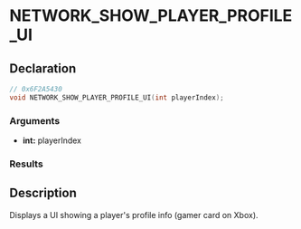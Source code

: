 # NETWORK_SHOW_PLAYER_PROFILE_UI

## Declaration
```cpp
// 0x6F2A5430
void NETWORK_SHOW_PLAYER_PROFILE_UI(int playerIndex);
```

### Arguments
- **int:** playerIndex

### Results

## Description
Displays a UI showing a player's profile info (gamer card on Xbox).